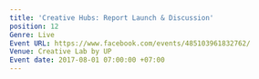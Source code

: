 ```yaml
---
title: 'Creative Hubs: Report Launch & Discussion'
position: 12
Genre: Live
Event URL: https://www.facebook.com/events/485103961832762/
Venue: Creative Lab by UP
Event date: 2017-08-01 07:00:00 +07:00
---
```


